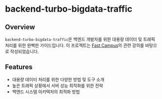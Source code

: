 # backend-turbo-bigdata-traffic

## Overview

`backend-turbo-bigdata-traffic`은 백엔드 개발자를 위한 대용량 데이터 및 트래픽 처리를 위한 완벽한 가이드입니다. 이 프로젝트는 [Fast Campus](https://fastcampus.co.kr/dev_online_bedata)의 관련 강의를 바탕으로 작성되었습니다.

## Features

- 대용량 데이터 처리를 위한 다양한 방법 및 도구 소개
- 높은 트래픽 상황에서 서버 성능 최적화를 위한 전략
- 백엔드 시스템 아키텍처의 최적화 방법
